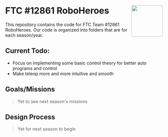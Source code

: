 # FTC #12861 RoboHeroes  <a href="url"><img src="https://lh3.googleusercontent.com/E5YM8dtsK4wJjtyvBzCIUQEsSNnCL971k8qv1Bj9Jb_X3nHLamj2Nj8eRL86MLvHinT_bCWIfjkPnK6hPWqRdD32gfZBXiwnO3jq9PwTZJ-bxhqSHAYrFuBPDO7tppyvYLCTO_OXsln4IquNE35GfI9_lcVeElnqTmjYoEjwaXrFgyoXITQ12IGOwJ4XUlkOCEtX6UKDvoyz603fbz3csKsb4GbrYQP53r0xWFsdvCLoIpVUkssTbH9ezJWAvvakLAtIXsewk9t6sR40WMJorpH2mpGmj9O-3dzZ_9kr24pB27ZYGyy8UarEOw8wf27RoQYfm1ayksFzYuf0-LaX5gcHVXeEZceLEpnqZKBbFyMJyf806VwrD2FLztcL_Midhw3YXZTqv1PGdA-aCieLeM9YVx0WT_2KbiU1ajCiTKq4IJQqXVqJ126gzYmmhEY66UJn8Qdtdu1vn9yiO526UOX9N5s0V7tPFpFc7y1gc5ECgpxyHIlq0kWjhE8LopK3GbAbW1WTFqtdryghLpjcN_fFDVOfGxj0EgC8LLK0GCvP5hgcn51mZxXn0zuDP4l2TOJpFlmGGaKp51h75Ynw6gkX9jPU1hz7G9pDfq8HC4saP5bVcPHO4WaY=w1920-h902" align="right" height="100" width="100"></a>

This repository contains the code for FTC Team #12861 RoboHeroes. Our code is organized into folders that are for each season/year. 

## Current Todo:
- Focus on implementing some basic control theory for better auto programs and control
- Make teleop more and more intuitive and smooth
## Goals/Missions
> Yet to see next season's missions
## Design Process
> Yet for next season to begin
